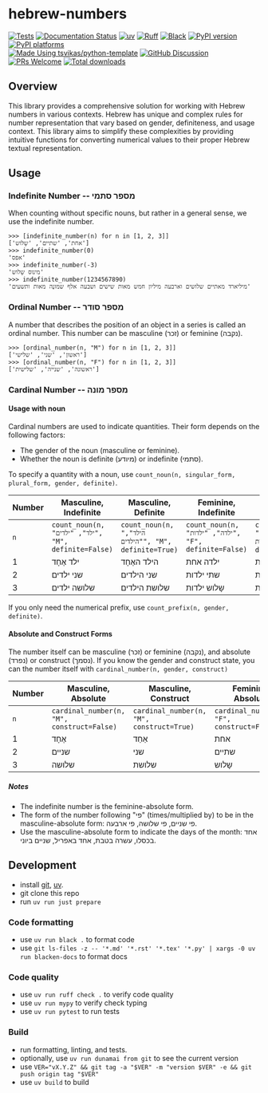 # hebrew-numbers

[![Tests][tests-badge]][tests-link]
[![Documentation Status][rtd-badge]][rtd-link]
[![uv][uv-badge]][uv-link]
[![Ruff][ruff-badge]][ruff-link]
[![Black][black-badge]][black-link]
[![PyPI version][pypi-version]][pypi-link]
[![PyPI platforms][pypi-platforms]][pypi-link]
\
[![Made Using tsvikas/python-template][template-badge]][template-link]
[![GitHub Discussion][github-discussions-badge]][github-discussions-link]
[![PRs Welcome][prs-welcome-badge]][prs-welcome-link]
[![Total downloads][pepy-badge]][pepy-link]

## Overview

This library provides a comprehensive solution for working with Hebrew numbers in various contexts.
Hebrew has unique and complex rules for number representation that vary based on gender, definiteness, and usage context.
This library aims to simplify these complexities by providing intuitive functions for converting numerical values to their proper Hebrew textual representation.

## Usage

### Indefinite Number -- מספר סתמי

When counting without specific nouns, but rather in a general sense, we use the indefinite number.

```pycon
>>> [indefinite_number(n) for n in [1, 2, 3]]
['אחת', 'שתיים', 'שָלוש']
>>> indefinite_number(0)
'אפס'
>>> indefinite_number(-3)
'מינוס שָלוש'
>>> indefinite_number(1234567890)
'מיליארד מאתיים שלושים וארבעה מיליון חמש מאות שישים ושבעה אלף שמונֶה מאות ותשעים'
```

### Ordinal Number -- מספר סודר

A number that describes the position of an object in a series is called an ordinal number.
This number can be masculine (זכר) or feminine (נקבה).

```pycon
>>> [ordinal_number(n, "M") for n in [1, 2, 3]]
['ראשון', 'שני', 'שלישי']
>>> [ordinal_number(n, "F") for n in [1, 2, 3]]
['ראשונה', 'שנייה', 'שלישית']
```

### Cardinal Number -- מספר מונה

#### Usage with noun

Cardinal numbers are used to indicate quantities. Their form depends on the following factors:

- The gender of the noun (masculine or feminine).
- Whether the noun is definite (מיודע) or indefinite (סתמי).

To specify a quantity with a noun, use `count_noun(n, singular_form, plural_form, gender, definite)`.

| Number | Masculine, Indefinite                                | Masculine, Definite                                   | Feminine, Indefinite                                  | Feminine, Definite                                     |
| ------ | ---------------------------------------------------- | ----------------------------------------------------- | ----------------------------------------------------- | ------------------------------------------------------ |
| `n`    | `count_noun(n, "ילד", "ילדים", "M", definite=False)` | `count_noun(n, "הילד", "הילדים", "M", definite=True)` | `count_noun(n, "ילדה", "ילדות", "F", definite=False)` | `count_noun(n, "הילדה", "הילדות", "F", definite=True)` |
| 1      | ילד אֶחָד                                              | הילד האֶחָד                                             | ילדה אחת                                              | הילדה האחת                                             |
| 2      | שני ילדים                                            | שני הילדים                                            | שתי ילדות                                             | שתי הילדות                                             |
| 3      | שלושה ילדים                                          | שלושת הילדים                                          | שָלוש ילדות                                            | שְלוש הילדות                                            |

If you only need the numerical prefix, use `count_prefix(n, gender, definite)`.

#### Absolute and Construct Forms

The number itself can be masculine (זכר) or feminine (נקבה), and absolute (נפרד) or construct (נסמך).
If you know the gender and construct state, you can the number itself with `cardinal_number(n, gender, construct)`

| Number | Masculine, Absolute                        | Masculine, Construct                      | Feminine, Absolute                         | Feminine, Construct                       |
| ------ | ------------------------------------------ | ----------------------------------------- | ------------------------------------------ | ----------------------------------------- |
| `n`    | `cardinal_number(n, "M", construct=False)` | `cardinal_number(n, "M", construct=True)` | `cardinal_number(n, "F", construct=False)` | `cardinal_number(n, "F", construct=True)` |
| 1      | אֶחָד                                        | אַחַד                                       | אחת                                        | אחת                                       |
| 2      | שניים                                      | שני                                       | שתיים                                      | שתי                                       |
| 3      | שלושה                                      | שלושת                                     | שָלוש                                       | שְלוש                                      |

##### Notes

- The indefinite number is the feminine-absolute form.
- The form of the number following "פי" (times/multiplied by) to be in the masculine-absolute form: פי שניים, פי שלושה, פי ארבעה.
- Use the masculine-absolute form to indicate the days of the month: אחד בכסלו, עשרה בטבת, אחד באפריל, שניים ביוני.

## Development

- install [git][install-git], [uv][install-uv].
- git clone this repo
- run `uv run just prepare`

### Code formatting

- use `uv run black .` to format code
- use
  `git ls-files -z -- '*.md' '*.rst' '*.tex' '*.py' | xargs -0 uv run blacken-docs`
  to format docs

### Code quality

- use `uv run ruff check .` to verify code quality
- use `uv run mypy` to verify check typing
- use `uv run pytest` to run tests

### Build

- run formatting, linting, and tests.
- optionally, use `uv run dunamai from git` to see the current version
- use
  `VER="vX.Y.Z" && git tag -a "$VER" -m "version $VER" -e && git push origin tag "$VER"`
- use `uv build` to build

[black-badge]: https://img.shields.io/badge/code%20style-black-000000.svg
[black-link]: https://github.com/psf/black
[github-discussions-badge]: https://img.shields.io/static/v1?label=Discussions&message=Ask&color=blue&logo=github
[github-discussions-link]: https://github.com/tsvikas/hebrew-numbers/discussions
[install-git]: https://git-scm.com/book/en/v2/Getting-Started-Installing-Git
[install-uv]: https://docs.astral.sh/uv/getting-started/installation/
[pepy-badge]: https://static.pepy.tech/badge/hebrew-numbers
[pepy-link]: https://pepy.tech/project/hebrew-numbers
[prs-welcome-badge]: https://img.shields.io/badge/PRs-welcome-brightgreen.svg
[prs-welcome-link]: http://makeapullrequest.com
[pypi-link]: https://pypi.org/project/hebrew-numbers/
[pypi-platforms]: https://img.shields.io/pypi/pyversions/hebrew-numbers
[pypi-version]: https://img.shields.io/pypi/v/hebrew-numbers
[rtd-badge]: https://readthedocs.org/projects/hebrew-numbers/badge/?version=latest
[rtd-link]: https://hebrew-numbers.readthedocs.io/en/latest/?badge=latest
[ruff-badge]: https://img.shields.io/endpoint?url=https://raw.githubusercontent.com/astral-sh/ruff/main/assets/badge/v2.json
[ruff-link]: https://github.com/astral-sh/ruff
[template-badge]: https://img.shields.io/badge/%F0%9F%9A%80_Made_Using-tsvikas%2Fpython--template-gold
[template-link]: https://github.com/tsvikas/python-template
[tests-badge]: https://github.com/tsvikas/hebrew-numbers/actions/workflows/ci.yml/badge.svg
[tests-link]: https://github.com/tsvikas/hebrew-numbers/actions/workflows/ci.yml
[uv-badge]: https://img.shields.io/endpoint?url=https://raw.githubusercontent.com/astral-sh/uv/main/assets/badge/v0.json
[uv-link]: https://github.com/astral-sh/uv
